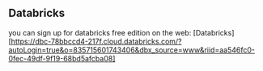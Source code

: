 ## Databricks

you can sign up for databricks free edition on the web: [Databricks][https://dbc-78bbccd4-217f.cloud.databricks.com/?autoLogin=true&o=835715601743406&dbx_source=www&riid=aa546fc0-0fec-49df-9f19-68bd5afcba08]
